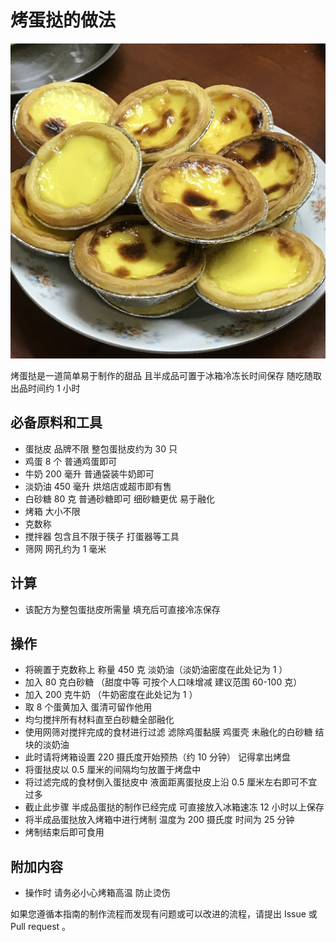  # 烤蛋挞的做法

 ![烤蛋挞](./烤蛋挞.png)

 烤蛋挞是一道简单易于制作的甜品 且半成品可置于冰箱冷冻长时间保存 随吃随取 出品时间约 1 小时

 ## 必备原料和工具

 - 蛋挞皮 品牌不限 整包蛋挞皮约为 30 只 
 - 鸡蛋 8 个 普通鸡蛋即可
 - 牛奶 200 毫升 普通袋装牛奶即可
 - 淡奶油 450 毫升 烘焙店或超市即有售
 - 白砂糖 80 克 普通砂糖即可 细砂糖更优 易于融化
 - 烤箱 大小不限
 - 克数称
 - 搅拌器 包含且不限于筷子 打蛋器等工具
 - 筛网 网孔约为 1 毫米
 
 ## 计算
 - 该配方为整包蛋挞皮所需量 填充后可直接冷冻保存 

 ## 操作

 - 将碗置于克数称上 称量 450 克 淡奶油（淡奶油密度在此处记为 1 ） 
 - 加入 80 克白砂糖 （甜度中等 可按个人口味增减 建议范围 60-100 克）
 - 加入 200 克牛奶 （牛奶密度在此处记为 1 ）
 - 取 8 个蛋黄加入 蛋清可留作他用
 - 均匀搅拌所有材料直至白砂糖全部融化
 - 使用网筛对搅拌完成的食材进行过滤 滤除鸡蛋黏膜 鸡蛋壳 未融化的白砂糖 结块的淡奶油
 - 此时请将烤箱设置 220 摄氏度开始预热（约 10 分钟） 记得拿出烤盘
 - 将蛋挞皮以 0.5 厘米的间隔均匀放置于烤盘中
 - 将过滤完成的食材倒入蛋挞皮中 液面距离蛋挞皮上沿 0.5 厘米左右即可不宜过多
 - 截止此步骤 半成品蛋挞的制作已经完成 可直接放入冰箱速冻 12 小时以上保存
 - 将半成品蛋挞放入烤箱中进行烤制 温度为 200 摄氏度 时间为 25 分钟
 - 烤制结束后即可食用

 ## 附加内容

 - 操作时 请务必小心烤箱高温 防止烫伤
  
 如果您遵循本指南的制作流程而发现有问题或可以改进的流程，请提出 Issue 或 Pull request 。
